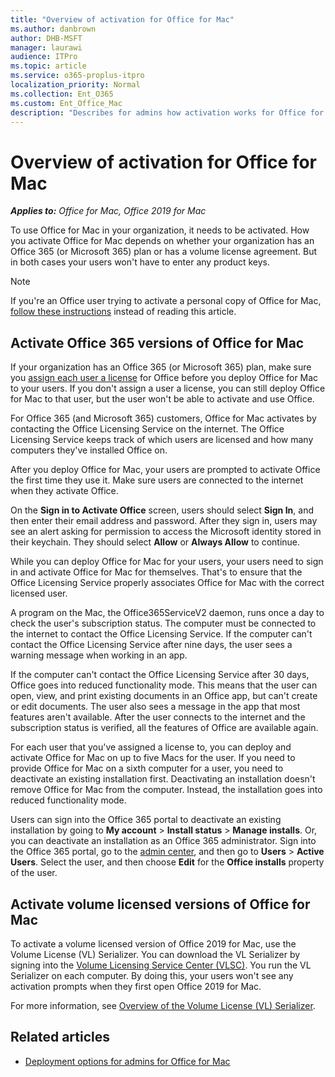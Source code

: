 ```yaml
---
title: "Overview of activation for Office for Mac"
ms.author: danbrown
author: DHB-MSFT
manager: laurawi
audience: ITPro
ms.topic: article
ms.service: o365-proplus-itpro
localization_priority: Normal
ms.collection: Ent_O365
ms.custom: Ent_Office_Mac
description: "Describes for admins how activation works for Office for Mac, for both Office 365 plans and volume license agreements"
---
```


# Overview of activation for Office for Mac

***Applies to:*** *Office for Mac, Office 2019 for Mac*
  
To use Office for Mac in your organization, it needs to be activated. How you activate Office for Mac depends on whether your organization has an Office 365 (or Microsoft 365) plan or has a volume license agreement. But in both cases your users won't have to enter any product keys.

> [!NOTE]
> If you're an Office user trying to activate a personal copy of Office for Mac, [follow these instructions](https://support.microsoft.com/office/7f6646b1-bb14-422a-9ad4-a53410fcefb2) instead of reading this article.

## Activate Office 365 versions of Office for Mac

If your organization has an Office 365 (or Microsoft 365) plan, make sure you [assign each user a license](/microsoft-365/admin/manage/assign-licenses-to-users) for Office before you deploy Office  for Mac to your users. If you don't assign a user a license, you can still deploy Office for Mac to that user, but the user won't be able to activate and use Office. 
  
For Office 365 (and Microsoft 365) customers, Office for Mac activates by contacting the Office Licensing Service on the internet. The Office Licensing Service keeps track of which users are licensed and how many computers they've installed Office on.
  
After you deploy Office for Mac, your users are prompted to activate Office the first time they use it. Make sure users are connected to the internet when they activate Office.
  
On the **Sign in to Activate Office** screen, users should select **Sign In**, and then enter their email address and password. After they sign in, users may see an alert asking for permission to access the Microsoft identity stored in their keychain. They should select **Allow** or **Always Allow** to continue.
  
While you can deploy Office for Mac for your users, your users need to sign in and activate Office for Mac for themselves. That's to ensure that the Office Licensing Service properly associates Office for Mac with the correct licensed user.
  
A program on the Mac, the Office365ServiceV2 daemon, runs once a day to check the user's subscription status. The computer must be connected to the internet to contact the Office Licensing Service. If the computer can't contact the Office Licensing Service after nine days, the user sees a warning message when working in an app.
  
If the computer can't contact the Office Licensing Service after 30 days, Office goes into reduced functionality mode. This means that the user can open, view, and print existing documents in an Office app, but can't create or edit documents. The user also sees a message in the app that most features aren't available. After the user connects to the internet and the subscription status is verified, all the features of Office are available again.
  
For each user that you've assigned a license to, you can deploy and activate Office for Mac on up to five Macs for the user. If you need to provide Office for Mac on a sixth computer for a user, you need to deactivate an existing installation first. Deactivating an installation doesn't remove Office for Mac from the computer. Instead, the installation goes into reduced functionality mode.
  
Users can sign into the Office 365 portal to deactivate an existing installation by going to **My account** > **Install status** > **Manage installs**. Or, you can deactivate an installation as an Office 365 administrator. Sign into the Office 365 portal, go to the [admin center](/microsoft-365/admin/admin-overview/about-the-admin-center), and then go to **Users** > **Active Users**. Select the user, and then choose **Edit** for the **Office installs** property of the user. 
  
## Activate volume licensed versions of Office for Mac

To activate a volume licensed version of Office 2019 for Mac, use the Volume License (VL) Serializer. You can download the VL Serializer by signing into the [Volume Licensing Service Center (VLSC)](https://www.microsoft.com/licensing/servicecenter/default.aspx). You run the VL Serializer on each computer. By doing this, your users won't see any activation prompts when they first open Office 2019 for Mac.

For more information, see [Overview of the Volume License (VL) Serializer](volume-license-serializer.md).
  
## Related articles
  
- [Deployment options for admins for Office for Mac](deployment-options-for-office-for-mac.md)